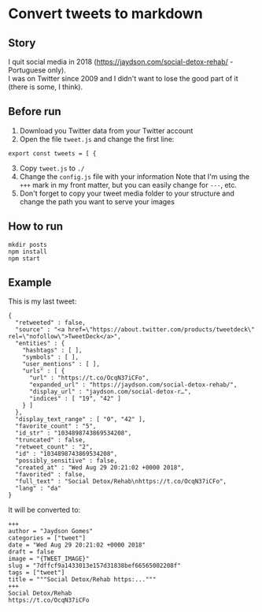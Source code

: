 # Convert tweets to markdown

## Story
I quit social media in 2018 (https://jaydson.com/social-detox-rehab/ - Portuguese only).  
I was on Twitter since 2009 and I didn't want to lose the good part of it (there is some, I think).  

## Before run
1. Download you Twitter data from your Twitter account  
2. Open the file `tweet.js` and change the first line:  
```
export const tweets = [ {  
```
3. Copy `tweet.js` to `./`
4. Change the `config.js` file with your information
Note that I'm using the `+++` mark in my front matter, but you can easily change for `---`, etc.  
5. Don't forget to copy your tweet media folder to your structure and change the path you want to serve your images  

## How to run
```
mkdir posts
npm install
npm start
```

## Example
This is my last tweet:  

```
{
  "retweeted" : false,
  "source" : "<a href=\"https://about.twitter.com/products/tweetdeck\" rel=\"nofollow\">TweetDeck</a>",
  "entities" : {
    "hashtags" : [ ],
    "symbols" : [ ],
    "user_mentions" : [ ],
    "urls" : [ {
      "url" : "https://t.co/OcqN37iCFo",
      "expanded_url" : "https://jaydson.com/social-detox-rehab/",
      "display_url" : "jaydson.com/social-detox-r…",
      "indices" : [ "19", "42" ]
    } ]
  },
  "display_text_range" : [ "0", "42" ],
  "favorite_count" : "5",
  "id_str" : "1034898743869534208",
  "truncated" : false,
  "retweet_count" : "2",
  "id" : "1034898743869534208",
  "possibly_sensitive" : false,
  "created_at" : "Wed Aug 29 20:21:02 +0000 2018",
  "favorited" : false,
  "full_text" : "Social Detox/Rehab\nhttps://t.co/OcqN37iCFo",
  "lang" : "da"
}
```
It will be converted to:  

```
+++
author = "Jaydson Gomes"
categories = ["tweet"]
date = "Wed Aug 29 20:21:02 +0000 2018"
draft = false
image = "{TWEET_IMAGE}"
slug = "7dffcf9a1433013e157d31838bef66565002208f"
tags = ["tweet"]
title = """Social Detox/Rehab https:..."""
+++
Social Detox/Rehab
https://t.co/OcqN37iCFo
```
